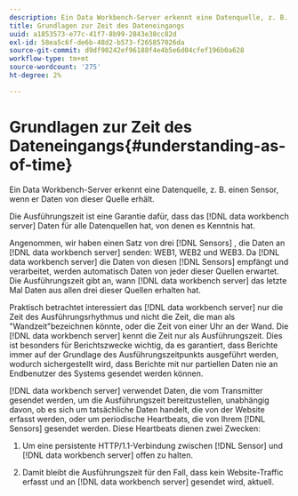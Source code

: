 ```yaml
---
description: Ein Data Workbench-Server erkennt eine Datenquelle, z. B. einen Sensor, wenn er Daten von dieser Quelle erhält.
title: Grundlagen zur Zeit des Dateneingangs
uuid: a1853573-e77c-41f7-8b99-2843e38cc82d
exl-id: 58ea5c6f-de6b-48d2-b573-f265857026da
source-git-commit: d9df90242ef96188f4e4b5e6d04cfef196b0a628
workflow-type: tm+mt
source-wordcount: '275'
ht-degree: 2%

---
```


# Grundlagen zur Zeit des Dateneingangs{#understanding-as-of-time}

Ein Data Workbench-Server erkennt eine Datenquelle, z. B. einen Sensor, wenn er Daten von dieser Quelle erhält.

Die Ausführungszeit ist eine Garantie dafür, dass das [!DNL data workbench server] Daten für alle Datenquellen hat, von denen es Kenntnis hat.

Angenommen, wir haben einen Satz von drei [!DNL Sensors] , die Daten an [!DNL data workbench server] senden: WEB1, WEB2 und WEB3. Da [!DNL data workbench server] die Daten von diesen [!DNL Sensors] empfängt und verarbeitet, werden automatisch Daten von jeder dieser Quellen erwartet. Die Ausführungszeit gibt an, wann [!DNL data workbench server] das letzte Mal Daten aus allen drei dieser Quellen erhalten hat.

Praktisch betrachtet interessiert das [!DNL data workbench server] nur die Zeit des Ausführungsrhythmus und nicht die Zeit, die man als &quot;Wandzeit&quot;bezeichnen könnte, oder die Zeit von einer Uhr an der Wand. Die [!DNL data workbench server] kennt die Zeit nur als Ausführungszeit. Dies ist besonders für Berichtszwecke wichtig, da es garantiert, dass Berichte immer auf der Grundlage des Ausführungszeitpunkts ausgeführt werden, wodurch sichergestellt wird, dass Berichte mit nur partiellen Daten nie an Endbenutzer des Systems gesendet werden können.

[!DNL data workbench server] verwendet Daten, die vom Transmitter gesendet werden, um die Ausführungszeit bereitzustellen, unabhängig davon, ob es sich um tatsächliche Daten handelt, die von der Website erfasst werden, oder um periodische Heartbeats, die von Ihrem [!DNL Sensors] gesendet werden. Diese Heartbeats dienen zwei Zwecken:

1. Um eine persistente HTTP/1.1-Verbindung zwischen [!DNL Sensor] und [!DNL data workbench server] offen zu halten.

1. Damit bleibt die Ausführungszeit für den Fall, dass kein Website-Traffic erfasst und an [!DNL data workbench server] gesendet wird, aktuell.
